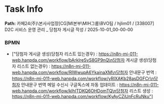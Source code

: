 # Task Info

**Path:** 카페24(주)\본사사업장\[CG]MI본부\MIH그룹\BVO팀 / hjlim01 / [338007] D2C 서비스 운영 관리 _ 당첨자 게시글 작성 / 2025-10-01_00-00-00

### BPMN
- ["당첨자 게시글 생성(당첨자 리스트 있는경우) : https://n8n-mi-011-web.hanpda.com/workflow/bArkIreSvS8GP9nQ\n당첨자 게시글 생성(당첨자 리스트 없는경우) : https://n8n-mi-011-web.hanpda.com/workflow/RIWwupA6YkainaXM\n당첨자 안내문구 번역 : https://n8n-mi-011-web.hanpda.com/workflow/yRIXAKb28asDGFCr\n당첨자 안내문구 번역 메일 수신시 구글독스에 자동 업데이트 : https://n8n-mi-011-web.hanpda.com/workflow/kIhlTDKQ6OHDomTQ\n당첨자 리스트 생성 : https://n8n-mi-011-web.hanpda.com/workflow/KyAyCZiUnFcRuNku"]

